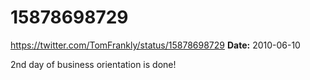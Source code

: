 # 15878698729
https://twitter.com/TomFrankly/status/15878698729
**Date:** 2010-06-10

2nd day of business orientation is done!
